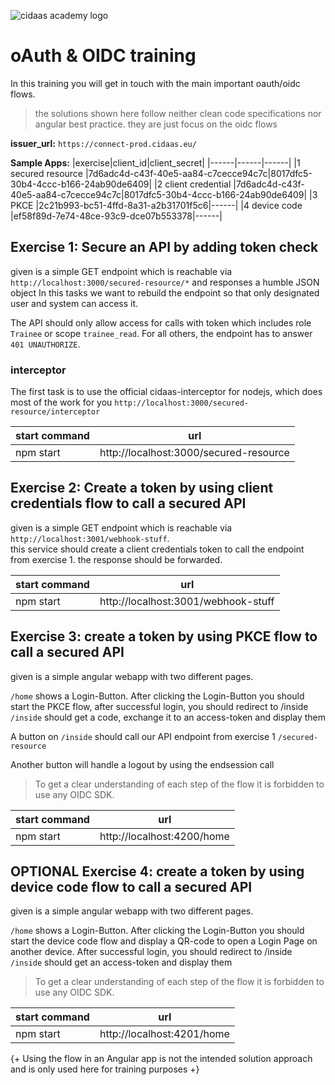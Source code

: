 ![cidaas academy logo](https://digital-identity.io/wp-content/uploads/2022/05/cidaas-academy-1.png)

# oAuth & OIDC training

In this training you will get in touch with the main important oauth/oidc flows.

> the solutions shown here follow neither clean code specifications nor angular best practice. they are just focus on the oidc flows

**issuer_url:**
`https://connect-prod.cidaas.eu/`

**Sample Apps:**
|exercise|client_id|client_secret|
|------|------|------|
|1 secured resource |7d6adc4d-c43f-40e5-aa84-c7cecce94c7c|8017dfc5-30b4-4ccc-b166-24ab90de6409|
|2 client credential |7d6adc4d-c43f-40e5-aa84-c7cecce94c7c|8017dfc5-30b4-4ccc-b166-24ab90de6409|
|3 PKCE |2c21b993-bc51-4ffd-8a31-a2b31701f5c6|------|
|4 device code |ef58f89d-7e74-48ce-93c9-dce07b553378|------|

## Exercise 1: Secure an API by adding token check
  
given is a simple GET endpoint which is reachable via `http://localhost:3000/secured-resource/*` and responses a humble JSON object
In this tasks we want to rebuild the endpoint so that only designated user and system can access it.

The API should only allow access for calls with token which includes role `Trainee` or scope `trainee_read`. For all others, the endpoint has to answer `401 UNAUTHORIZE`.

### interceptor

The first task is to use the official cidaas-interceptor for nodejs, which does most of the work for you
`http://localhost:3000/secured-resource/interceptor`

|start command|url|
|------|------|
|npm start |http://localhost:3000/secured-resource|
  
## Exercise 2: Create a token by using client credentials flow to call a secured API

given is a simple GET endpoint which is reachable via `http://localhost:3001/webhook-stuff`.  
this service should create a client credentials token to call the endpoint from exercise 1.
the response should be forwarded.

|start command|url|
|------|------|
|npm start |http://localhost:3001/webhook-stuff|

## Exercise 3: create a token by using PKCE flow to call a secured API

given is a simple angular webapp with two different pages.

`/home` shows a Login-Button. After clicking the Login-Button you should start the PKCE flow, after successful login, you should redirect to /inside
`/inside` should get a code, exchange it to an access-token and display them

A button on `/inside` should call our API endpoint from exercise 1 `/secured-resource`

Another button will handle a logout by using the endsession call

> To get a clear understanding of each step of the flow it is forbidden to use any OIDC SDK.

|start command|url|
|------|------|
|npm start |http://localhost:4200/home|

## OPTIONAL Exercise 4: create a token by using device code flow to call a secured API

given is a simple angular webapp with two different pages.

`/home` shows a Login-Button. After clicking the Login-Button you should start the device code flow and display a QR-code to open a Login Page on another device. After successful login, you should redirect to /inside
`/inside` should get an access-token and display them

> To get a clear understanding of each step of the flow it is forbidden to use any OIDC SDK.

|start command|url|
|------|------|
|npm start |http://localhost:4201/home|

{+ Using the flow in an Angular app is not the intended solution approach and is only used here for training purposes +}
